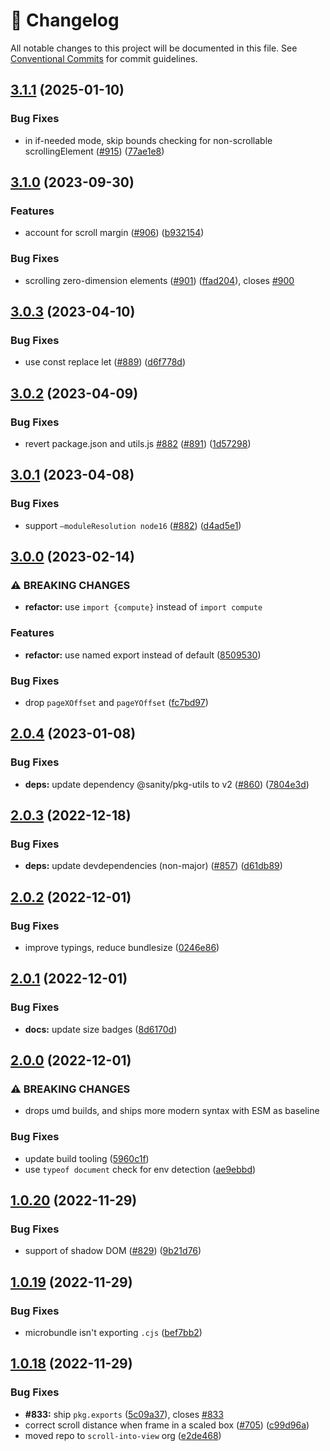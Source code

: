 <!-- markdownlint-disable --><!-- textlint-disable -->

# 📓 Changelog

All notable changes to this project will be documented in this file. See
[Conventional Commits](https://conventionalcommits.org) for commit guidelines.

## [3.1.1](https://github.com/scroll-into-view/compute-scroll-into-view/compare/v3.1.0...v3.1.1) (2025-01-10)

### Bug Fixes

- in if-needed mode, skip bounds checking for non-scrollable scrollingElement ([#915](https://github.com/scroll-into-view/compute-scroll-into-view/issues/915)) ([77ae1e8](https://github.com/scroll-into-view/compute-scroll-into-view/commit/77ae1e878fc897f26f1cef8171ebc9912ba2b187))

## [3.1.0](https://github.com/scroll-into-view/compute-scroll-into-view/compare/v3.0.3...v3.1.0) (2023-09-30)

### Features

- account for scroll margin ([#906](https://github.com/scroll-into-view/compute-scroll-into-view/issues/906)) ([b932154](https://github.com/scroll-into-view/compute-scroll-into-view/commit/b932154473451e92dc71112d2df3e1d674892283))

### Bug Fixes

- scrolling zero-dimension elements ([#901](https://github.com/scroll-into-view/compute-scroll-into-view/issues/901)) ([ffad204](https://github.com/scroll-into-view/compute-scroll-into-view/commit/ffad2040d7b35484e8cdc0332577977164653b62)), closes [#900](https://github.com/scroll-into-view/compute-scroll-into-view/issues/900)

## [3.0.3](https://github.com/scroll-into-view/compute-scroll-into-view/compare/v3.0.2...v3.0.3) (2023-04-10)

### Bug Fixes

- use const replace let ([#889](https://github.com/scroll-into-view/compute-scroll-into-view/issues/889)) ([d6f778d](https://github.com/scroll-into-view/compute-scroll-into-view/commit/d6f778d5a91720f9cb1980b403612d744cfa24bc))

## [3.0.2](https://github.com/scroll-into-view/compute-scroll-into-view/compare/v3.0.1...v3.0.2) (2023-04-09)

### Bug Fixes

- revert package.json and utils.js [#882](https://github.com/scroll-into-view/compute-scroll-into-view/issues/882) ([#891](https://github.com/scroll-into-view/compute-scroll-into-view/issues/891)) ([1d57298](https://github.com/scroll-into-view/compute-scroll-into-view/commit/1d572980b5451eca90a4510e1864265fad65708f))

## [3.0.1](https://github.com/scroll-into-view/compute-scroll-into-view/compare/v3.0.0...v3.0.1) (2023-04-08)

### Bug Fixes

- support `—moduleResolution node16` ([#882](https://github.com/scroll-into-view/compute-scroll-into-view/issues/882)) ([d4ad5e1](https://github.com/scroll-into-view/compute-scroll-into-view/commit/d4ad5e1b53dcb0b1baa7fd6f696d467759c17cbc))

## [3.0.0](https://github.com/scroll-into-view/compute-scroll-into-view/compare/v2.0.4...v3.0.0) (2023-02-14)

### ⚠ BREAKING CHANGES

- **refactor:** use `import {compute}` instead of `import compute`

### Features

- **refactor:** use named export instead of default ([8509530](https://github.com/scroll-into-view/compute-scroll-into-view/commit/850953006334264cf2ef9040bf8c4d7ae6700604))

### Bug Fixes

- drop `pageXOffset` and `pageYOffset` ([fc7bd97](https://github.com/scroll-into-view/compute-scroll-into-view/commit/fc7bd976d34f497da462d02772858eae718a75b2))

## [2.0.4](https://github.com/scroll-into-view/compute-scroll-into-view/compare/v2.0.3...v2.0.4) (2023-01-08)

### Bug Fixes

- **deps:** update dependency @sanity/pkg-utils to v2 ([#860](https://github.com/scroll-into-view/compute-scroll-into-view/issues/860)) ([7804e3d](https://github.com/scroll-into-view/compute-scroll-into-view/commit/7804e3dd13f8b82e82e560f1e28e3041bb1c5df4))

## [2.0.3](https://github.com/scroll-into-view/compute-scroll-into-view/compare/v2.0.2...v2.0.3) (2022-12-18)

### Bug Fixes

- **deps:** update devdependencies (non-major) ([#857](https://github.com/scroll-into-view/compute-scroll-into-view/issues/857)) ([d61db89](https://github.com/scroll-into-view/compute-scroll-into-view/commit/d61db8929370192d6d63d174381ae77bedec5fdd))

## [2.0.2](https://github.com/scroll-into-view/compute-scroll-into-view/compare/v2.0.1...v2.0.2) (2022-12-01)

### Bug Fixes

- improve typings, reduce bundlesize ([0246e86](https://github.com/scroll-into-view/compute-scroll-into-view/commit/0246e86d9a4a0aaf37451db197145de6d2be34a2))

## [2.0.1](https://github.com/scroll-into-view/compute-scroll-into-view/compare/v2.0.0...v2.0.1) (2022-12-01)

### Bug Fixes

- **docs:** update size badges ([8d6170d](https://github.com/scroll-into-view/compute-scroll-into-view/commit/8d6170dde25e6753e8ee611eb2a7c2eca027de43))

## [2.0.0](https://github.com/scroll-into-view/compute-scroll-into-view/compare/v1.0.20...v2.0.0) (2022-12-01)

### ⚠ BREAKING CHANGES

- drops umd builds, and ships more modern syntax with ESM as baseline

### Bug Fixes

- update build tooling ([5960c1f](https://github.com/scroll-into-view/compute-scroll-into-view/commit/5960c1f4cfcddd1b1651438d73701d0a572f561c))
- use `typeof document` check for env detection ([ae9ebbd](https://github.com/scroll-into-view/compute-scroll-into-view/commit/ae9ebbddc1f4d3e815a82adbfc8e7c2f31c5f778))

## [1.0.20](https://github.com/scroll-into-view/compute-scroll-into-view/compare/v1.0.19...v1.0.20) (2022-11-29)

### Bug Fixes

- support of shadow DOM ([#829](https://github.com/scroll-into-view/compute-scroll-into-view/issues/829)) ([9b21d76](https://github.com/scroll-into-view/compute-scroll-into-view/commit/9b21d760744b5474bcb0f22f09dcb800296fbc4b))

## [1.0.19](https://github.com/scroll-into-view/compute-scroll-into-view/compare/v1.0.18...v1.0.19) (2022-11-29)

### Bug Fixes

- microbundle isn't exporting `.cjs` ([bef7bb2](https://github.com/scroll-into-view/compute-scroll-into-view/commit/bef7bb2d1c48dbf5ef2ece976acf8c33ee9d12f1))

## [1.0.18](https://github.com/scroll-into-view/compute-scroll-into-view/compare/v1.0.17...v1.0.18) (2022-11-29)

### Bug Fixes

- **#833:** ship `pkg.exports` ([5c09a37](https://github.com/scroll-into-view/compute-scroll-into-view/commit/5c09a377025860912bdca9097713d3c62d80880f)), closes [#833](https://github.com/scroll-into-view/compute-scroll-into-view/issues/833)
- correct scroll distance when frame in a scaled box ([#705](https://github.com/scroll-into-view/compute-scroll-into-view/issues/705)) ([c99d96a](https://github.com/scroll-into-view/compute-scroll-into-view/commit/c99d96a061d27aaf5c90e5871a9f3e3f15cf3bd5))
- moved repo to `scroll-into-view` org ([e2de468](https://github.com/scroll-into-view/compute-scroll-into-view/commit/e2de4688f21b049c4fd75d8bf85743ed217e9f51))
